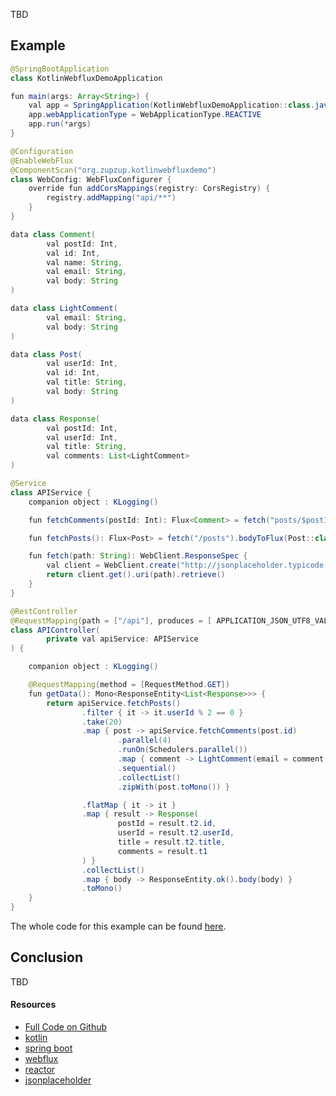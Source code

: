 TBD

## Example 

```java
@SpringBootApplication
class KotlinWebfluxDemoApplication

fun main(args: Array<String>) {
    val app = SpringApplication(KotlinWebfluxDemoApplication::class.java)
    app.webApplicationType = WebApplicationType.REACTIVE
    app.run(*args)
}
```

```java
@Configuration
@EnableWebFlux
@ComponentScan("org.zupzup.kotlinwebfluxdemo")
class WebConfig: WebFluxConfigurer {
    override fun addCorsMappings(registry: CorsRegistry) {
        registry.addMapping("api/**")
    }
}
```

```java
data class Comment(
        val postId: Int,
        val id: Int,
        val name: String,
        val email: String,
        val body: String
)

data class LightComment(
        val email: String,
        val body: String
)

data class Post(
        val userId: Int,
        val id: Int,
        val title: String,
        val body: String
)

data class Response(
        val postId: Int,
        val userId: Int,
        val title: String,
        val comments: List<LightComment>
)
```

```java
@Service
class APIService {
    companion object : KLogging()

    fun fetchComments(postId: Int): Flux<Comment> = fetch("posts/$postId/comments").bodyToFlux(Comment::class.java)

    fun fetchPosts(): Flux<Post> = fetch("/posts").bodyToFlux(Post::class.java)

    fun fetch(path: String): WebClient.ResponseSpec {
        val client = WebClient.create("http://jsonplaceholder.typicode.com/")
        return client.get().uri(path).retrieve()
    }
}
```

```java
@RestController
@RequestMapping(path = ["/api"], produces = [ APPLICATION_JSON_UTF8_VALUE ])
class APIController(
        private val apiService: APIService
) {

    companion object : KLogging()

    @RequestMapping(method = [RequestMethod.GET])
    fun getData(): Mono<ResponseEntity<List<Response>>> {
        return apiService.fetchPosts()
                .filter { it -> it.userId % 2 == 0 }
                .take(20)
                .map { post -> apiService.fetchComments(post.id)
                        .parallel(4)
                        .runOn(Schedulers.parallel())
                        .map { comment -> LightComment(email = comment.email, body = comment.body) }
                        .sequential()
                        .collectList()
                        .zipWith(post.toMono()) }

                .flatMap { it -> it }
                .map { result -> Response(
                        postId = result.t2.id,
                        userId = result.t2.userId,
                        title = result.t2.title,
                        comments = result.t1
                ) }
                .collectList()
                .map { body -> ResponseEntity.ok().body(body) }
                .toMono()
    }
}
```

The whole code for this example can be found [here](https://github.com/zupzup/kotlin-webflux-example).

## Conclusion 

TBD

#### Resources

* [Full Code on Github](https://github.com/zupzup/kotlin-webflux-example)
* [kotlin](http://kotlinlang.org/)
* [spring boot](https://projects.spring.io/spring-boot/)
* [webflux](https://docs.spring.io/spring-framework/docs/5.0.5.BUILD-SNAPSHOT/spring-framework-reference/web-reactive.html#spring-webflux)
* [reactor](https://projectreactor.io/)
* [jsonplaceholder](http://jsonplaceholder.typicode.com/)
